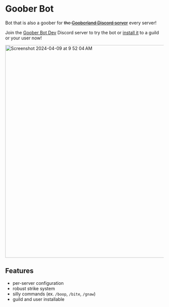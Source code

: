 # Goober Bot

<!--- [![Rust](https://github.com/valentinegb/goober-bot/actions/workflows/rust.yml/badge.svg)](https://github.com/valentinegb/goober-bot/actions/workflows/rust.yml) --->

Bot that is also a goober for ~~the [Gooberland Discord server](https://discord.gg/NCd88hxUFc)~~ every server!

Join the [Goober Bot Dev](https://discord.gg/7v2aY2YzJU) Discord server to try the bot or [install it](https://discord.com/oauth2/authorize?client_id=1226752321971687537) to a guild or your user now!

<img width="674" alt="Screenshot 2024-04-09 at 9 52 04 AM" src="https://github.com/valentinegb/goober-bot/assets/35977727/57d110bf-97da-4c2e-a78a-fee1eb5e0307">

## Features

- per-server configuration
- robust strike system
- silly commands (ex. `/boop`, `/bite`, `/gnaw`)
- guild and user installable
